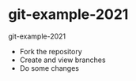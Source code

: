 # git-example-2021
git-example-2021

- Fork the repository
- Create and view branches
- Do some changes
